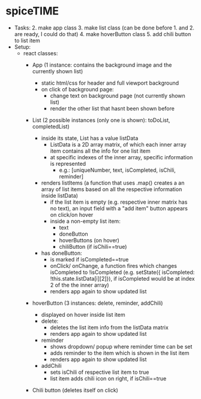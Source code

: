 # spiceTIME

- Tasks:
    2. make app class
    3. make list class (can be done before 1. and 2. are ready, I could do that)
    4. make hoverButton class
    5. add chili button to list item
- Setup:
    - react classes:
        - App (1 instance: contains the background image and the currently shown list)
            - static html/css for header and full viewport background
            - on click of background page:
                - change text on background page (not currently shown list)
                - render the other list that hasnt been shown before

        - List (2 possible instances (only one is shown): toDoList, completedList)
            - inside its state, List has a value listData
                - ListData is a 2D array matrix, of which each inner array item contains all the info for one list item
                - at specific indexes of the inner array, specific information is represented
                    - e.g.: [uniqueNumber, text, isCompleted, isChili, reminder]
            - renders listItems (a function that uses .map() creates a an array of list items based on all the respective information inside listData)
                - if the list item is empty (e.g. respective inner matrix has no text), an input field with a "add item" button appears on click/on hover
                - inside a non-empty list item:
                    - text
                    - doneButton
                    - hoverButtons (on hover)
                    - chiliButton (if isChili==true)
            - has doneButton:
                - is marked if isCompleted==true
                - onClick/ onChange, a function fires which changes isCompleted to !isCompleted (e.g. setState({ isCompleted: !this.state.listData[i][2]}), if isCompleted would be at index 2 of the the inner array)
                - renders app again to show updated list

        - hoverButton (3 instances: delete, reminder, addChili)
            - displayed on hover inside list item
            - delete:
                - deletes the list item info from the listData matrix
                - renders app again to show updated list
            - reminder
                - shows dropdown/ popup where reminder time can be set
                - adds reminder to the item which is shown in the list item
                - renders app again to show updated list
            - addChili
                - sets isChili of respective list item to true
                - list item adds chili icon on right, if isChili==true
        - Chili button (deletes itself on click)